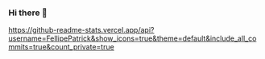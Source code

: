 ### Hi there 👋

https://github-readme-stats.vercel.app/api?username=FellipePatrick&show_icons=true&theme=default&include_all_commits=true&count_private=true

